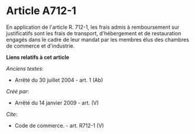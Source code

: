 # Article A712-1

En application de l'article R. 712-1, les frais admis à remboursement sur justificatifs sont les frais de transport,
d'hébergement et de restauration engagés dans le cadre de leur mandat par les membres élus des chambres de commerce et
d'industrie.

**Liens relatifs à cet article**

_Anciens textes_:

  - Arrêté du 30 juillet 2004 - art. 1 (Ab)

_Créé par_:

  - Arrêté du 14 janvier 2009 - art. (V)

_Cite_:

  - Code de commerce. - art. R712-1 (V)
